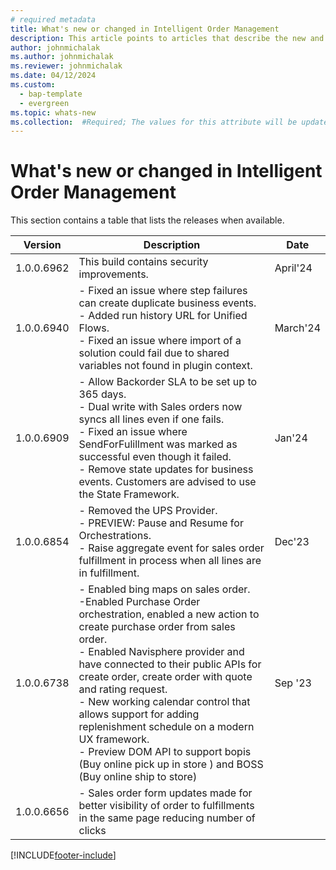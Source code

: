 ```yaml
---
# required metadata
title: What's new or changed in Intelligent Order Management
description: This article points to articles that describe the new and changed features in each release of Intelligent Order Management.
author: johnmichalak
ms.author: johnmichalak
ms.reviewer: johnmichalak
ms.date: 04/12/2024
ms.custom: 
  - bap-template
  - evergreen
ms.topic: whats-new
ms.collection:  #Required; The values for this attribute will be updated over time. For now, leave this value blank.
---
```


# What's new or changed in Intelligent Order Management

This section contains a table that lists the releases when available. 

| Version | Description | Date |
|---------|-------------|-------|
| 1.0.0.6962 | This build contains security improvements.  | April'24 |
| 1.0.0.6940 | - Fixed an issue where step failures can create duplicate business events. <br> - Added run history URL for Unified Flows. <br> - Fixed an issue where import of a solution could fail due to shared variables not found in plugin context. | March'24 |
| 1.0.0.6909 | - Allow Backorder SLA to be set up to 365 days. <br> - Dual write with Sales orders now syncs all lines even if one fails.  <br> - Fixed an issue where SendForFulillment was marked as successful even though it failed.  <br> - Remove state updates for business events. Customers are advised to use the State Framework. | Jan'24 |
| 1.0.0.6854 | - Removed the UPS Provider.  <br> - PREVIEW: Pause and Resume for Orchestrations.  <br> - Raise aggregate event for sales order fulfillment in process when all lines are in fulfillment. | Dec'23 |
| 1.0.0.6738 | - Enabled bing maps on sales order. <br> -Enabled Purchase Order orchestration, enabled a new action to create purchase order from sales order. <br> - Enabled Navisphere provider and have connected to their public APIs for create order, create order with quote and rating request. <br> - New working calendar control that allows support for adding replenishment schedule on a modern UX framework. <br> - Preview DOM API to support bopis (Buy online pick up in store ) and BOSS (Buy online ship to store) | Sep '23 |
| 1.0.0.6656 | - Sales order form updates made for better visibility of order to fulfillments in the same page reducing number of clicks 


[!INCLUDE[footer-include](../includes/footer-banner.md)]
